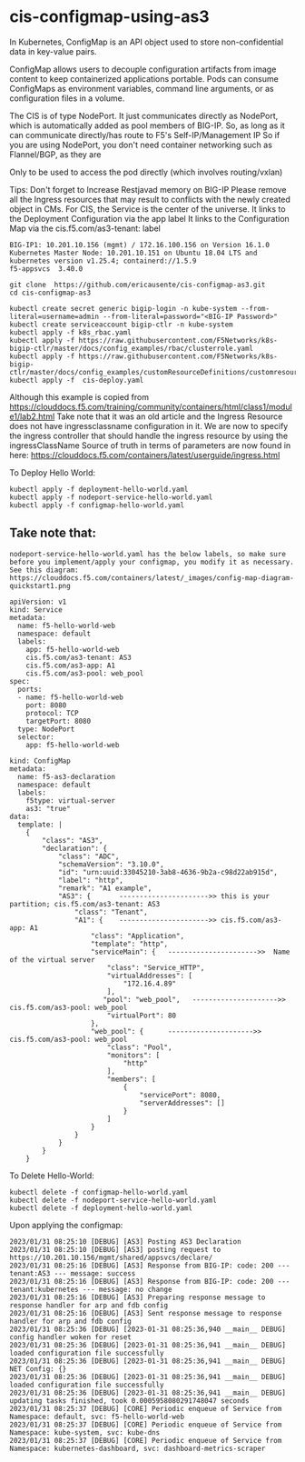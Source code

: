 # cis-configmap-using-as3
In Kubernetes, ConfigMap is an API object used to store non-confidential data in key-value pairs.

ConfigMap allows users to decouple configuration artifacts from image content to keep containerized applications portable. Pods can consume ConfigMaps as environment variables, command line arguments, or as configuration files in a volume.

The CIS is of type NodePort. 
It just communicates directly as NodePort, which is automatically added as pool members of BIG-IP. 
So, as long as it can communicate directly/has route to F5's Self-IP/Management IP 
So if you are using NodePort, you don't need container networking such as Flannel/BGP, as they are

Only to be used to access the pod directly (which involves routing/vxlan)

Tips: 
Don't forget to Increase Restjavad memory on BIG-IP
Please remove all the Ingress resources  that may result to conflicts with the newly created object in CMs. 
For CIS, the Service is the center of the universe.
    It links to the Deployment Configuration via the app label
    It links to the Configuration Map via the cis.f5.com/as3-tenant: <whatever> label
  
```
BIG-IP1: 10.201.10.156 (mgmt) / 172.16.100.156 on Version 16.1.0
Kubernetes Master Node: 10.201.10.151 on Ubuntu 18.04 LTS and kubernetes version v1.25.4; containerd://1.5.9
f5-appsvcs 	3.40.0
```

```   
git clone  https://github.com/ericausente/cis-configmap-as3.git
cd cis-configmap-as3
```

``` 
kubectl create secret generic bigip-login -n kube-system --from-literal=username=admin --from-literal=password="<BIG-IP Password>"
kubectl create serviceaccount bigip-ctlr -n kube-system
kubectl apply -f k8s_rbac.yaml
kubectl apply -f https://raw.githubusercontent.com/F5Networks/k8s-bigip-ctlr/master/docs/config_examples/rbac/clusterrole.yaml
kubectl apply -f https://raw.githubusercontent.com/F5Networks/k8s-bigip-ctlr/master/docs/config_examples/customResourceDefinitions/customresourcedefinitions.yml
kubectl apply -f  cis-deploy.yaml
``` 

Although this example is copied from https://clouddocs.f5.com/training/community/containers/html/class1/module1/lab2.html
Take note that it was an old article and the Ingress Resource does not have ingressclassname configuration in it. 
We are now to specify the ingress controller that should handle the ingress resource by using the ingressClassName 
Source of truth in terms of parameters are now found in here: https://clouddocs.f5.com/containers/latest/userguide/ingress.html

    
To Deploy Hello World: 
``` 
kubectl apply -f deployment-hello-world.yaml
kubectl apply -f nodeport-service-hello-world.yaml
kubectl apply -f configmap-hello-world.yaml
``` 

## Take note that: 
    nodeport-service-hello-world.yaml has the below labels, so make sure before you implement/apply your configmap, you modify it as necessary. 
    See this diagram: https://clouddocs.f5.com/containers/latest/_images/config-map-diagram-quickstart1.png
    
``` 
apiVersion: v1
kind: Service
metadata:
  name: f5-hello-world-web
  namespace: default
  labels:
    app: f5-hello-world-web
    cis.f5.com/as3-tenant: AS3
    cis.f5.com/as3-app: A1
    cis.f5.com/as3-pool: web_pool
spec:
  ports:
  - name: f5-hello-world-web
    port: 8080
    protocol: TCP
    targetPort: 8080
  type: NodePort
  selector:
    app: f5-hello-world-web
``` 


``` 
kind: ConfigMap
metadata:
  name: f5-as3-declaration
  namespace: default
  labels:
    f5type: virtual-server
    as3: "true"
data:
  template: |
    {
        "class": "AS3",    
        "declaration": {
            "class": "ADC",
            "schemaVersion": "3.10.0",
            "id": "urn:uuid:33045210-3ab8-4636-9b2a-c98d22ab915d",
            "label": "http",
            "remark": "A1 example",
            "AS3": {       ---------------------->> this is your  partition; cis.f5.com/as3-tenant: AS3 
                "class": "Tenant",
                "A1": {    ---------------------->> cis.f5.com/as3-app: A1
                    "class": "Application",
                    "template": "http",
                    "serviceMain": {   ---------------------->>  Name of the virtual server 
                        "class": "Service_HTTP",
                        "virtualAddresses": [
                            "172.16.4.89"
                        ],
                       "pool": "web_pool",   --------------------->>  cis.f5.com/as3-pool: web_pool
                        "virtualPort": 80
                    },
                    "web_pool": {      --------------------->>  cis.f5.com/as3-pool: web_pool
                        "class": "Pool",
                        "monitors": [
                            "http"
                        ],
                        "members": [
                            {
                                "servicePort": 8080,
                                "serverAddresses": []
                            }
                        ]
                    }
                }
            }
        }
    }
```

To Delete Hello-World: 

``` 
kubectl delete -f configmap-hello-world.yaml
kubectl delete -f nodeport-service-hello-world.yaml
kubectl delete -f deployment-hello-world.yaml
``` 


Upon applying the configmap: 
``` 
2023/01/31 08:25:10 [DEBUG] [AS3] Posting AS3 Declaration
2023/01/31 08:25:10 [DEBUG] [AS3] posting request to https://10.201.10.156/mgmt/shared/appsvcs/declare/
2023/01/31 08:25:16 [DEBUG] [AS3] Response from BIG-IP: code: 200 --- tenant:AS3 --- message: success
2023/01/31 08:25:16 [DEBUG] [AS3] Response from BIG-IP: code: 200 --- tenant:kubernetes --- message: no change
2023/01/31 08:25:16 [DEBUG] [AS3] Preparing response message to response handler for arp and fdb config
2023/01/31 08:25:16 [DEBUG] [AS3] Sent response message to response handler for arp and fdb config
2023/01/31 08:25:36 [DEBUG] [2023-01-31 08:25:36,940 __main__ DEBUG] config handler woken for reset
2023/01/31 08:25:36 [DEBUG] [2023-01-31 08:25:36,941 __main__ DEBUG] loaded configuration file successfully
2023/01/31 08:25:36 [DEBUG] [2023-01-31 08:25:36,941 __main__ DEBUG] NET Config: {}
2023/01/31 08:25:36 [DEBUG] [2023-01-31 08:25:36,941 __main__ DEBUG] loaded configuration file successfully
2023/01/31 08:25:36 [DEBUG] [2023-01-31 08:25:36,941 __main__ DEBUG] updating tasks finished, took 0.0005958080291748047 seconds
2023/01/31 08:25:37 [DEBUG] [CORE] Periodic enqueue of Service from Namespace: default, svc: f5-hello-world-web
2023/01/31 08:25:37 [DEBUG] [CORE] Periodic enqueue of Service from Namespace: kube-system, svc: kube-dns
2023/01/31 08:25:37 [DEBUG] [CORE] Periodic enqueue of Service from Namespace: kubernetes-dashboard, svc: dashboard-metrics-scraper
``` 
